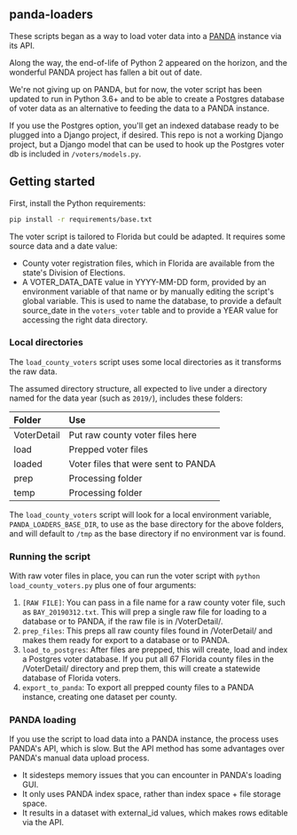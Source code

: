 ## panda-loaders

These scripts began as a way to load voter data into a <a href="http://pandaproject.net/">PANDA</a> instance via its API.

Along the way, the end-of-life of Python 2 appeared on the horizon, and the wonderful PANDA project has fallen a bit out of date.

We're not giving up on PANDA, but for now, the voter script has been updated to run in Python 3.6+ and to be able to create a Postgres database of voter data as an alternative to feeding the data to a PANDA instance.

If you use the Postgres option, you'll get an indexed database ready to be plugged into a Django project, if desired. This repo is not a working Django project, but a Django model that can be used to hook up the Postgres voter db is included in `/voters/models.py`.

## Getting started

First, install the Python requirements:

```bash
pip install -r requirements/base.txt
```

The voter script is tailored to Florida but could be adapted. It requires some source data and a date value:
- County voter registration files, which in Florida are available from the state's Division of Elections.
- A VOTER_DATA_DATE value in YYYY-MM-DD form, provided by an environment variable of that name or by manually editing the script's global variable. This is used to name the database, to provide a default source_date in the `voters_voter` table and to provide a YEAR value for accessing the right data directory.

### Local directories
The `load_county_voters` script uses some local directories as it transforms the raw data.

The assumed directory structure, all expected to live under a directory named for the data year (such as `2019/`), includes these folders:

Folder | Use
:----  | :--
VoterDetail | Put raw county voter files here
load | Prepped voter files
loaded | Voter files that were sent to PANDA
prep | Processing folder
temp | Processing folder

The `load_county_voters` script will look for a local environment variable, `PANDA_LOADERS_BASE_DIR`, to use as the base directory for the above folders, and will default to `/tmp` as the base directory if no environment var is found.

### Running the script

With raw voter files in place, you can run the voter script with `python load_county_voters.py` plus one of four arguments:
1. `[RAW FILE]`: You can pass in a file name for a raw county voter file, such as `BAY_20190312.txt`. This will prep a single raw file for loading to a database or to PANDA, if the raw file is in /VoterDetail/.
2. `prep_files`: This preps all raw county files found in /VoterDetail/ and makes them ready for export to a database or to PANDA.
3. `load_to_postgres`: After files are prepped, this will create, load and index a Postgres voter database. If you put all 67 Florida county files in the /VoterDetail/ directory and prep them, this will create a statewide database of Florida voters. 
4. `export_to_panda`: To export all prepped county files to a PANDA instance, creating one dataset per county.

### PANDA loading

If you use the script to load data into a PANDA instance, the process uses PANDA's API, which is slow. But the API method has some advantages over PANDA's manual data upload process.
- It sidesteps memory issues that you can encounter in PANDA's loading GUI.
- It only uses PANDA index space, rather than index space + file storage space.
- It results in a dataset with external_id values, which makes rows editable via the API.
